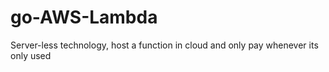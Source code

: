 # go-AWS-Lambda
Server-less technology, host a function in cloud and only pay whenever its only used
